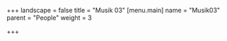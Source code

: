 +++
landscape = false
title = "Musik 03"
[menu.main]
name = "Musik03"
parent = "People"
weight = 3

+++
